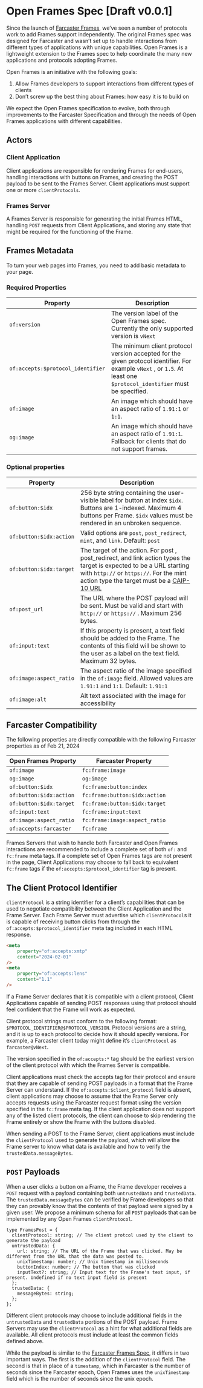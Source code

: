 # Open Frames Spec [Draft v0.0.1]

Since the launch of [Farcaster Frames](https://docs.farcaster.xyz/reference/frames/spec), we’ve seen a number of protocols work to add Frames support independently. The original Frames spec was designed for Farcaster and wasn’t set up to handle interactions from different types of applications with unique capabilities. Open Frames is a lightweight extension to the Frames spec to help coordinate the many new applications and protocols adopting Frames.

Open Frames is an initiative with the following goals:

1. Allow Frames developers to support interactions from different types of clients
2. Don’t screw up the best thing about Frames: how easy it is to build on

We expect the Open Frames specification to evolve, both through improvements to the Farcaster Specification and through the needs of Open Frames applications with different capabilities.

## Actors

### Client Application

Client applications are responsible for rendering Frames for end-users, handling interactions with buttons on Frames, and creating the POST payload to be sent to the Frames Server. Client applications must support one or more `clientProtocols`.

### Frames Server

A Frames Server is responsible for generating the initial Frames HTML, handling `POST` requests from Client Applications, and storing any state that might be required for the functioning of the Frame.

## Frames Metadata

To turn your web pages into Frames, you need to add basic metadata to your page.

### Required Properties

| Property | Description |
| --- | --- |
| `of:version`  | The version label of the Open Frames spec. Currently the only supported version is `vNext` |
| `of:accepts:$protocol_identifier` | The minimum client protocol version accepted for the given protocol identifier. For example `vNext` , or `1.5`. At least one `$protocol_identifier` must be specified. |
| `of:image` | An image which should have an aspect ratio of `1.91:1` or `1:1`.  |
| `og:image` | An image which should have an aspect ratio of `1.91:1`. Fallback for clients that do not support frames. |

### Optional properties

| Property | Description |
| --- | --- |
| `of:button:$idx` | 256 byte string containing the user-visible label for button at index `$idx`. Buttons are 1-indexed. Maximum 4 buttons per Frame. `$idx` values must be rendered in an unbroken sequence.   |
| `of:button:$idx:action` | Valid options are `post`, `post_redirect`, `mint`, and `link`. Default: `post` |
| `of:button:$idx:target` | The target of the action. For post , post_redirect, and link action types the target is expected to be a URL starting with `http://` or `https://`. For the mint action type the target must be a [CAIP-10 URL](https://github.com/ChainAgnostic/CAIPs/blob/main/CAIPs/caip-10.md) |
| `of:post_url` | The URL where the POST payload will be sent. Must be valid and start with `http://` or `https://` . Maximum 256 bytes. |
| `of:input:text` | If this property is present, a text field should be added to the Frame. The contents of this field will be shown to the user as a label on the text field. Maximum 32 bytes. |
| `of:image:aspect_ratio` | The aspect ratio of the image specified in the `of:image` field. Allowed values are `1.91:1` and `1:1`. Default: `1.91:1` |
| `of:image:alt` | Alt text associated with the image for accessibility |

## Farcaster Compatibility

The following properties are directly compatible with the following Farcaster properties as of Feb 21, 2024

| Open Frames Property | Farcaster Property |
| --- | --- |
| `of:image` | `fc:frame:image` |
| `og:image` | `og:image` |
| `of:button:$idx` | `fc:frame:button:index` |
| `of:button:$idx:action` | `fc:frame:button:$idx:action` |
| `of:button:$idx:target` | `fc:frame:button:$idx:target` |
| `of:input:text` | `fc:frame:input:text` |
| `of:image:aspect_ratio` | `fc:frame:image:aspect_ratio` |
| `of:accepts:farcaster` | `fc:frame` |

Frames Servers that wish to handle both Farcaster and Open Frames interactions are recommended to include a complete set of both `of:` and `fc:frame` meta tags. If a complete set of Open Frames tags are not present in the page, Client Applications may choose to fall back to equivalent `fc:frame` tags if the `of:accepts:$protocol_identifier` tag is present.

## The Client Protocol Identifier

`clientProtocol` is a string identifier for a client’s capabilities that can be used to negotiate compatibility between the Client Application and the Frame Server. Each Frame Server must advertise which `clientProtocol`s it is capable of receiving button clicks from through the `of:accepts:$protocol_identifier` meta tag included in each HTML response.

```html
<meta 
	property="of:accepts:xmtp"
	content="2024-02-01"
/>
<meta 
	property="of:accepts:lens"
	content="1.1"
/>
```

If a Frame Server declares that it is compatible with a client protocol, Client Applications capable of sending POST responses using that protocol should feel confident that the Frame will work as expected.

Client protocol strings must conform to the following format: `$PROTOCOL_IDENTIFIER@$PROTOCOL_VERSION`. Protocol versions are a string, and it is up to each protocol to decide how it should specify versions. For example, a Farcaster client today might define it’s `clientProtocol` as `farcaster@vNext`. 

The version specified in the `of:accepts:*` tag should be the earliest version of the client protocol with which the Frames Server is compatible.

Client applications must check the accepts tag for their protocol and ensure that they are capable of sending POST payloads in a format that the Frame Server can understand. If the
`of:accepts:$client_protocol` field is absent, client applications may choose to assume that the Frame Server only accepts requests using the Farcaster request format using the version specified in the `fc:frame` meta tag. If the client application does not support any of the listed client protocols, the client can choose to skip rendering the Frame entirely or show the Frame with the buttons disabled.

When sending a POST to the Frame Server, client applications must include the `clientProtocol` used to generate the payload, which will allow the Frame server to know what data is available and how to verify the `trustedData.messageBytes`.

## `POST` Payloads

When a user clicks a button on a Frame, the Frame developer receives a `POST` request with a payload containing both `untrustedData` and `trustedData`. The `trustedData.messageBytes`
can be verified by Frame developers so that they can provably know that the contents of that payload were signed by a given user. We propose a minimum schema for all `POST` payloads that can be implemented by any Open Frames `clientProtocol`.

```tsx
type FramesPost = {
  clientProtocol: string; // The client protcol used by the client to generate the payload
  untrustedData: {
    url: string; // The URL of the Frame that was clicked. May be different from the URL that the data was posted to.
    unixTimestamp: number; // Unix timestamp in milliseconds
    buttonIndex: number; // The button that was clicked
    inputText?: string; // Input text for the Frame's text input, if present. Undefined if no text input field is present
  };
  trustedData: {
    messageBytes: string;
  };
};
```

Different client protocols may choose to include additional fields in the `untrustedData` and `trustedData` portions of the POST payload. Frame Servers may use the `clientProtocol` as a hint for what additional fields are available. All client protocols must include at least the common fields defined above.

While the payload is similar to the [Farcaster Frames Spec](https://docs.farcaster.xyz/reference/frames/spec), it differs in two important ways. The first is the addition of the `clientProtocol` field. The second is that in place of a `timestamp`, which in Farcaster is the number of seconds since the Farcaster epoch, Open Frames uses the `unixTimestamp` field which is the number of seconds since the unix epoch.